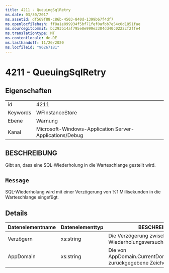 ```yaml
---
title: 4211 - QueuingSqlRetry
ms.date: 03/30/2017
ms.assetid: df569f88-c86b-4503-840d-1399b67f4df7
ms.openlocfilehash: ff8a1e099934f5bf71fef0afbb7e54c0d1851fae
ms.sourcegitcommit: bc293b14af795e0e999e3304dd40c0222cf2ffe4
ms.translationtype: MT
ms.contentlocale: de-DE
ms.lasthandoff: 11/26/2020
ms.locfileid: "96267181"
---
```

# <a name="4211---queuingsqlretry"></a>4211 - QueuingSqlRetry

## <a name="properties"></a>Eigenschaften  
  
|||  
|-|-|  
|id|4211|  
|Keywords|WFInstanceStore|  
|Ebene|Warnung|  
|Kanal|Microsoft-Windows-Application Server-Applications/Debug|  
  
## <a name="description"></a>BESCHREIBUNG  

 Gibt an, dass eine SQL-Wiederholung in die Warteschlange gestellt wird.  
  
## <a name="message"></a>`Message`  

 SQL-Wiederholung wird mit einer Verzögerung von %1 Millisekunden in die Warteschlange eingefügt.  
  
## <a name="details"></a>Details  
  
|Datenelementname|Datenelementtyp|BESCHREIBUNG|  
|--------------------|--------------------|-----------------|  
|Verzögern|xs:string|Die Verzögerung zwischen den Wiederholungsversuchen.|  
|AppDomain|xs:string|Die von AppDomain.CurrentDomain.FriendlyName zurückgegebene Zeichenfolge.|

